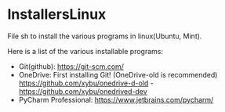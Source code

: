 # InstallersLinux
File sh to install the various programs in linux(Ubuntu, Mint).

Here is a list of the various installable programs:
- Git(github): https://git-scm.com/
- OneDrive: First installing Git! (OneDrive-old is recommended) https://github.com/xybu/onedrive-d-old - https://github.com/xybu/onedrived-dev 
 - PyCharm Professional: https://www.jetbrains.com/pycharm/
